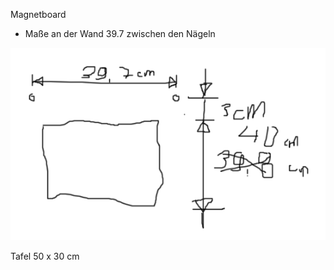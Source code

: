 Magnetboard

- Maße an der Wand 39.7 zwischen den Nägeln

![image-20210417201159757](../_bilder/image-20210417201159757.png)

Tafel 50 x 30 cm